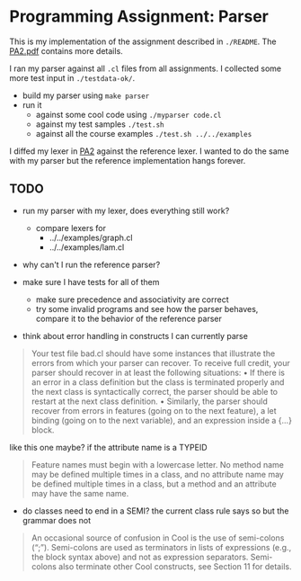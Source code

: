 # Programming Assignment: Parser

This is my implementation of the assignment described in `./README`. The
[PA2.pdf](https://web.stanford.edu/class/cs143/handouts/PA2.pdf) contains more details.

I ran my parser against all `.cl` files from all assignments. I collected some more test input in
`./testdata-ok/`.

* build my parser using `make parser`
* run it
  * against some cool code using `./myparser code.cl`
  * against my test samples `./test.sh`
  * against all the course examples `./test.sh ../../examples`

I diffed my lexer in [PA2](../PA2J/) against the reference lexer. I wanted to do the same with my
parser but the reference implementation hangs forever.

## TODO

* run my parser with my lexer, does everything still work?
  * compare lexers for
    * ../../examples/graph.cl
    * ../../examples/lam.cl

* why can't I run the reference parser?

* make sure I have tests for all of them
  * make sure precedence and associativity are correct
  * try some invalid programs and see how the parser behaves, compare it to the behavior of the
  reference parser

* think about error handling in constructs I can currently parse

> Your test file bad.cl should have some instances that illustrate the errors from which your parser can
recover. To receive full credit, your parser should recover in at least the following situations:
• If there is an error in a class definition but the class is terminated properly and the next class is
syntactically correct, the parser should be able to restart at the next class definition.
• Similarly, the parser should recover from errors in features (going on to the next feature), a let binding
(going on to the next variable), and an expression inside a {...} block.

like this one maybe? if the attribute name is a TYPEID

> Feature names must begin with a lowercase letter. No method name may be defined multiple times in
a class, and no attribute name may be defined multiple times in a class, but a method and an
attribute may have the same name.

* do classes need to end in a SEMI? the current class rule says so but the grammar does not
> An occasional source of confusion in Cool is the use of semi-colons (“;”). Semi-colons are used
as terminators in lists of expressions (e.g., the block syntax above) and not as expression
separators. Semi-colons also terminate other Cool constructs, see Section 11 for details.
